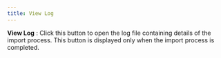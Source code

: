 ```yaml
---
title: View Log
---
```



**View Log**
: Click this button to open the log file containing  details of the import process. This button is displayed only when the  import process is completed.
